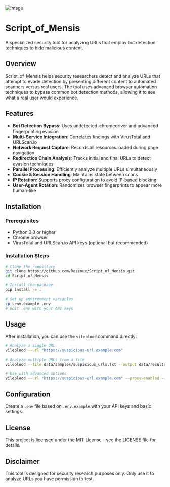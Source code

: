 ![image](https://github.com/user-attachments/assets/717faae1-e7ab-48aa-a3a7-09bafbc9d4af)

# Script_of_Mensis

A specialized security tool for analyzing URLs that employ bot detection techniques to hide malicious content.

## Overview

Script_of_Mensis helps security researchers detect and analyze URLs that attempt to evade detection by presenting different content to automated scanners versus real users. The tool uses advanced browser automation techniques to bypass common bot detection methods, allowing it to see what a real user would experience.

## Features

- **Bot Detection Bypass**: Uses undetected-chromedriver and advanced fingerprinting evasion
- **Multi-Service Integration**: Correlates findings with VirusTotal and URLScan.io
- **Network Request Capture**: Records all resources loaded during page navigation
- **Redirection Chain Analysis**: Tracks initial and final URLs to detect evasion techniques
- **Parallel Processing**: Efficiently analyze multiple URLs simultaneously
- **Cookie & Session Handling**: Maintains state between scans
- **IP Rotation**: Supports proxy configuration to avoid IP-based blocking
- **User-Agent Rotation**: Randomizes browser fingerprints to appear more human-like

## Installation

### Prerequisites

- Python 3.8 or higher
- Chrome browser
- VirusTotal and URLScan.io API keys (optional but recommended)

### Installation Steps

```bash
# Clone the repository
git clone https://github.com/Rezznux/Script_of_Mensis.git
cd Script_of_Mensis

# Install the package
pip install -e .

# Set up environment variables
cp .env.example .env
# Edit .env with your API keys
```

## Usage

After installation, you can use the `vileblood` command directly:

```bash
# Analyze a single URL
vileblood --url "https://suspicious-url.example.com"

# Analyze multiple URLs from a file
vileblood --file data/samples/suspicious_urls.txt --output data/results/analysis.json

# Use with advanced options
vileblood --url "https://suspicious-url.example.com" --proxy-enabled --behavior-simulation
```

## Configuration

Create a `.env` file based on `.env.example` with your API keys and basic settings.

## License

This project is licensed under the MIT License - see the LICENSE file for details.

## Disclaimer

This tool is designed for security research purposes only. Only use it to analyze URLs you have permission to test.

